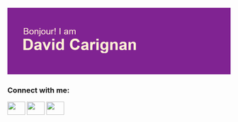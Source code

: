 [![MasterHead](header.png)](https://github.com/davidcarignan/)

<h3 align="left">Connect with me:</h3>
<p align="left">
<a href="https://bsky.app/profile/davidcarignan.com" target="blank"><img align="center" src="https://cdn.jsdelivr.net/npm/simple-icons/icons/bluesky.svg" alt="" height="30" width="40" /></a>
<a href="https://www.linkedin.com/in/david-carignan/" target="blank"><img align="center" src="https://cdn.jsdelivr.net/npm/simple-icons/icons/linkedin.svg" alt="" height="30" width="40" /></a>
<a href="https://www.threads.net/@davidcarignan_official" target="blank"><img align="center" src="https://cdn.jsdelivr.net/npm/simple-icons/icons/threads.svg" alt="" height="30" width="40" /></a>
</p>
